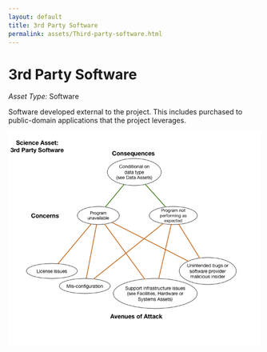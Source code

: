 ```yaml
---
layout: default
title: 3rd Party Software
permalink: assets/Third-party-software.html
---
```


# 3rd Party Software

*Asset Type:*  Software

Software developed external to the project.  This includes purchased to public-domain applications that the project leverages.

![3rd Party Software](../diagrams/Third-party-software.png)
